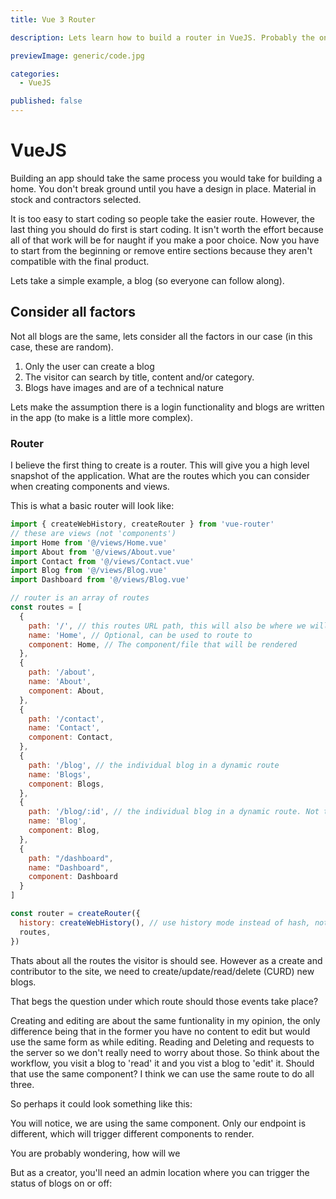 ```yaml
---
title: Vue 3 Router

description: Lets learn how to build a router in VueJS. Probably the one part that will give you a high level snapshot of the application. There is where you should start when designing a new application.

previewImage: generic/code.jpg

categories:
  - VueJS

published: false
---
```


# VueJS

Building an app should take the same process you would take for building a home. You don't break ground until you have a design in place. Material in stock and contractors selected.

It is too easy to start coding so people take the easier route. However, the last thing you should do first is start coding. It isn't worth the effort because all of that work will be for naught if you make a poor choice. Now you have to start from the beginning or remove entire sections because they aren't compatible with the final product.

Lets take a simple example, a blog (so everyone can follow along).

## Consider all factors

Not all blogs are the same, lets consider all the factors in our case (in this case, these are random).

1. Only the user can create a blog
2. The visitor can search by title, content and/or category.
3. Blogs have images and are of a technical nature

Lets make the assumption there is a login functionality and blogs are written in the app (to make is a little more complex).

### Router

I believe the first thing to create is a router. This will give you a high level snapshot of the application. What are the routes which you can consider when creating components and views.

This is what a basic router will look like:

```javascript
import { createWebHistory, createRouter } from 'vue-router'
// these are views (not 'components')
import Home from '@/views/Home.vue'
import About from '@/views/About.vue'
import Contact from '@/views/Contact.vue'
import Blog from '@/views/Blog.vue'
import Dashboard from '@/views/Blog.vue'

// router is an array of routes
const routes = [
  {
    path: '/', // this routes URL path, this will also be where we will showcase all the blogs
    name: 'Home', // Optional, can be used to route to
    component: Home, // The component/file that will be rendered
  },
  {
    path: '/about',
    name: 'About',
    component: About,
  },
  {
    path: '/contact',
    name: 'Contact',
    component: Contact,
  },
  {
    path: '/blog', // the individual blog in a dynamic route
    name: 'Blogs',
    component: Blogs,
  },
  {
    path: '/blog/:id', // the individual blog in a dynamic route. Not the :id can be targeted via $route.params.id (and if you name it som thing like :blogId, it will be $route.params.blogId)
    name: 'Blog',
    component: Blog,
  },
  {
    path: "/dashboard",
    name: "Dashboard",
    component: Dashboard
  }
]

const router = createRouter({
  history: createWebHistory(), // use history mode instead of hash, note how it is done differently then Vue2
  routes,
})
```

Thats about all the routes the visitor is should see. However as a create and contributor to the site, we need to create/update/read/delete (CURD) new blogs.

That begs the question under which route should those events take place?

Creating and editing are about the same funtionality in my opinion, the only difference being that in the former you have no content to edit but would use the same form as while editing. Reading and Deleting and requests to the server so we don't really need to worry about those. So think about the workflow, you visit a blog to 'read' it and you vist a blog to 'edit' it. Should that use the same component? I think we can use the same route to do all three.

So perhaps it could look something like this:

You will notice, we are using the same component. Only our endpoint is different, which will trigger different components to render.

You are probably wondering, how will we

But as a creator, you'll need an admin location where you can trigger the status of blogs on or off:

